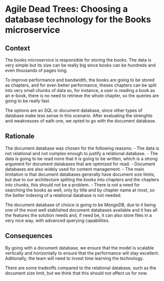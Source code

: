 # Agile Dead Trees: Choosing a database technology for the Books microservice

## Context

The books microservice is responsible for storing the books. The data is very simple but its size can be really big since books can be hundreds and even thousands of pages long.

To improve performance and bandwidth, the books are going to be stored as chapters, and for even better performance, theses chapters can be split into very small chunks of data so, for instance, a user is reading a book as an e-book, there is no need to retrieve the whole chapter, so the queries are going to be really fast.

The options are an SQL or document database, since other types of database make less sense in this scenario. After evaluating the strenghts and weaknesses of eath one, we opted to go with the document database.

## Rationale

The document database was chosen for the following reasons:
    - The data is not relational and not complex enough to justify a relational database.
    - The data is going to be read more that it is going to be written, which is a strong argument for document databases that are optmized for read.
    - Document databases are also widely used for content management.
    - The main limitation is that document databases generally have document size limits, but due to our architecture spliting the books into chapters and the chapters into chunks, this should not be a problem.
    - There is not a need for searching the books as well, only by title and by chapter name at most, so the better indexing of a relational database is not needed.

The document database of choice is going to be MongoDB, due to it being one of the most well stablished document databases available and it has all the features the solution needs and, if need be, it can also store files in a very nice way, with advanced querying capabilities.

## Consequences

By going with a document database, we ensure that the model is scalable vertically and horizontally to ensure that the performance will stay excellent. Aditionally, the team will need to invest time learning the technology.

There are some tradeoffs compared to the relational database, such as the document size limit, but we think that this should not affect us for now.
